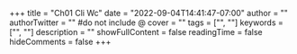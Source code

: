 +++
title = "Ch01 Cli Wc"
date = "2022-09-04T14:41:47-07:00"
author = ""
authorTwitter = "" #do not include @
cover = ""
tags = ["", ""]
keywords = ["", ""]
description = ""
showFullContent = false
readingTime = false
hideComments = false
+++

